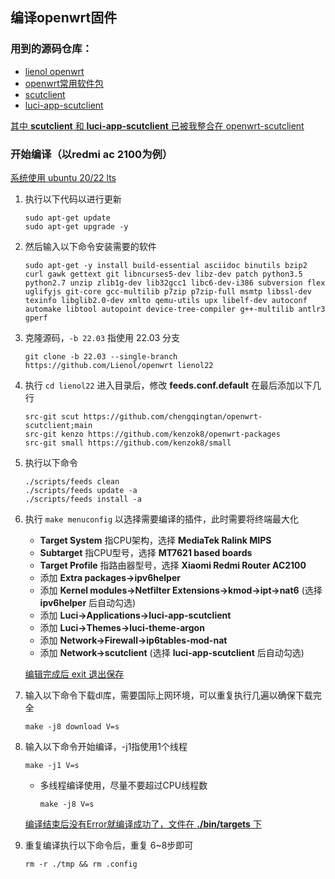 ## 编译openwrt固件

### 用到的源码仓库：

- [lienol openwrt](https://github.com/Lienol/openwrt)
- [openwrt常用软件包](https://github.com/kenzok8/openwrt-packages)
- [scutclient](https://github.com/scutclient/scutclient)
- [luci-app-scutclient](https://github.com/chengqingtan/luci-app-scutclient)

<u>其中 **scutclient** 和 **luci-app-scutclient** 已被我整合在 [openwrt-scutclient](https://github.com/chengqingtan/openwrt-scutclient)</u>

### 开始编译（以redmi ac 2100为例）

<u>系统使用 ubuntu 20/22 lts</u>

1. 执行以下代码以进行更新

   ```shell
   sudo apt-get update
   sudo apt-get upgrade -y
   ```

2. 然后输入以下命令安装需要的软件

   ```shell
   sudo apt-get -y install build-essential asciidoc binutils bzip2 curl gawk gettext git libncurses5-dev libz-dev patch python3.5 python2.7 unzip zlib1g-dev lib32gcc1 libc6-dev-i386 subversion flex uglifyjs git-core gcc-multilib p7zip p7zip-full msmtp libssl-dev texinfo libglib2.0-dev xmlto qemu-utils upx libelf-dev autoconf automake libtool autopoint device-tree-compiler g++-multilib antlr3 gperf
   ```

3. 克隆源码，`-b 22.03` 指使用 22.03 分支

   ```shell
   git clone -b 22.03 --single-branch https://github.com/Lienol/openwrt lienol22
   ```

4. 执行 `cd lienol22` 进入目录后，修改 **feeds.conf.default** 在最后添加以下几行

   ```
   src-git scut https://github.com/chengqingtan/openwrt-scutclient;main
   src-git kenzo https://github.com/kenzok8/openwrt-packages
   src-git small https://github.com/kenzok8/small
   ```

5. 执行以下命令

   ```shell
   ./scripts/feeds clean
   ./scripts/feeds update -a
   ./scripts/feeds install -a
   ```

6. 执行 `make menuconfig` 以选择需要编译的插件，此时需要将终端最大化

   - **Target System** 指CPU架构，选择 **MediaTek Ralink MIPS**
   - **Subtarget** 指CPU型号，选择 **MT7621 based boards**
   - **Target Profile** 指路由器型号，选择 **Xiaomi Redmi Router AC2100**
   - 添加 **Extra packages->ipv6helper**
   - 添加 **Kernel modules->Netfilter Extensions->kmod->ipt->nat6** (选择 **ipv6helper** 后自动勾选)
   - 添加 **Luci->Applications->luci-app-scutclient**
   - 添加 **Luci->Themes->luci-theme-argon**
   - 添加 **Network->Firewall->ip6tables-mod-nat**
   - 添加 **Network->scutclient** (选择 **luci-app-scutclient** 后自动勾选)

   <u>编辑完成后 exit 退出保存</u>

7. 输入以下命令下载dl库，需要国际上网环境，可以重复执行几遍以确保下载完全

   ```shell
   make -j8 download V=s
   ```

8. 输入以下命令开始编译，-j1指使用1个线程

   ```shell
   make -j1 V=s
   ```

   - 多线程编译使用，尽量不要超过CPU线程数

     ```shell
     make -j8 V=s
     ```

   <u>编译结束后没有Error就编译成功了，文件在 **./bin/targets** 下</u>

9. 重复编译执行以下命令后，重复 6~8步即可

   ```shell
   rm -r ./tmp && rm .config
   ```

   

